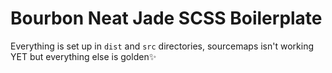 # Bourbon Neat Jade SCSS Boilerplate

Everything is set up in `dist` and `src` directories, sourcemaps isn't working YET but everything else is golden✨